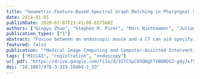 ```yaml
---
title: "Geometric-Feature-Based Spectral Graph Matching in Pharyngeal Surface Registration"
date: 2014-01-01
publishDate: 2020-07-07T23:41:09.657568Z
authors: ["Qingyu Zhao", "Stephen M. Pizer", "Marc Niethammer", "Julian G. Rosenman"]
publication_types: ["1"]
abstract: "Fusion between an endoscopic movie and a CT can aid specifying the tumor target volume for radiotherapy. That requires a deformable pharyngeal surface registration between a 3D endoscope reconstruction and a CT segmentation. In this paper, we propose to use local geometric features for deriving a set of initial correspondences between two surfaces, with which an association graph can be constructed for registration by spectral graph matching. We also define a new similarity measurement to provide a meaningful way for computing inter-surface affinities in the association graph. Our registration method can deal with large non-rigid anatomical deformation, as well as missing data and topology change. We tested the robustness of our method with synthetic deformations and showed registration results on real data."
featured: false
publication: "*Medical Image Computing and Computer-Assisted Intervention - MICCAI 2014 - 17th International Conference, Boston, MA, USA, September 14-18, 2014, Proceedings, Part I*"
tags: ["MICCAI", "registration", "endoscopy"]
url_pdf: "https://drive.google.com/file/d/1STCSpC6hQNgF7VBDRDVJ-gdyJsfV8ewU"
doi: "10.1007/978-3-319-10404-1_33"
---
```


